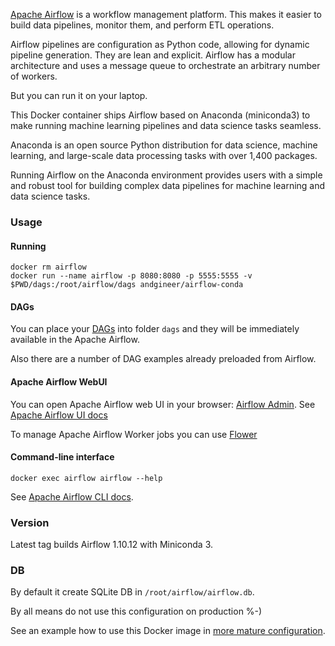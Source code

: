 [Apache Airflow](https://airflow.apache.org/docs/stable/) is a workflow management platform. 
This makes it easier to build data pipelines, monitor them, and perform ETL operations. 

Airflow pipelines are configuration as Python code, allowing for dynamic pipeline generation. 
They are lean and explicit.
Airflow has a modular architecture and uses a message queue to orchestrate an arbitrary number of workers. 

But you can run it on your laptop.

This Docker container ships Airflow based on Anaconda (miniconda3) to make 
running machine learning pipelines and data science tasks seamless. 

Anaconda is an open source Python distribution for data science, machine learning, 
and large-scale data processing tasks with over 1,400 packages. 

Running Airflow on the Anaconda environment provides users with a simple and robust tool for building 
complex data pipelines for machine learning and data science tasks. 

### Usage

#### Running

    docker rm airflow
    docker run --name airflow -p 8080:8080 -p 5555:5555 -v $PWD/dags:/root/airflow/dags andgineer/airflow-conda

#### DAGs

You can place your [DAGs](https://airflow.apache.org/docs/stable/concepts.html) into folder `dags`
and they will be immediately available in the Apache Airflow.

Also there are a number of DAG examples already preloaded from Airflow.

#### Apache Airflow WebUI

You can open Apache Airflow web UI in your browser: [Airflow Admin](http://127.0.0.1:8080/admin/).
See [Apache Airflow UI docs](https://airflow.apache.org/docs/stable/ui.html)

To manage Apache Airflow Worker jobs you can use [Flower](http://127.0.0.1:5555/dashboard)

#### Command-line interface

    docker exec airflow airflow --help

See [Apache Airflow CLI docs](https://airflow.apache.org/docs/stable/usage-cli.html).

### Version

Latest tag builds Airflow 1.10.12 with Miniconda 3.

### DB

By default it create SQLite DB in `/root/airflow/airflow.db`.

By all means do not use this configuration on production %-)

See an example how to use this Docker image in 
[more mature configuration](https://github.com/andgineer/airflow/blob/master/docker-compose.yml).
